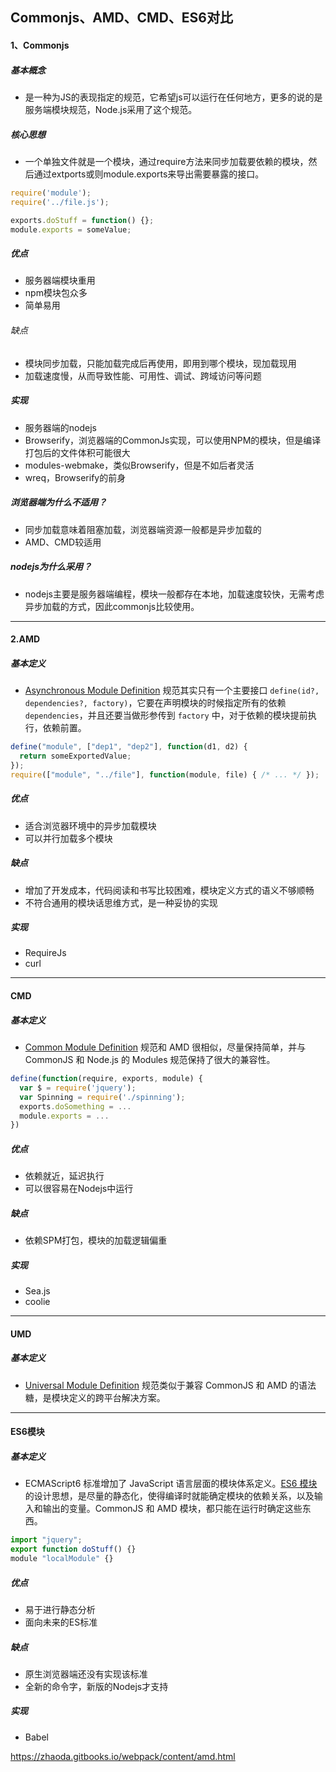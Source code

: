 ## Commonjs、AMD、CMD、ES6对比

#### 1、Commonjs

##### 基本概念

+ 是一种为JS的表现指定的规范，它希望js可以运行在任何地方，更多的说的是服务端模块规范，Node.js采用了这个规范。

##### 核心思想

+ 一个单独文件就是一个模块，通过require方法来同步加载要依赖的模块，然后通过extports或则module.exports来导出需要暴露的接口。

```js
require('module');
require('../file.js');

exports.doStuff = function() {};
module.exports = someValue;
```

##### 优点

+ 服务器端模块重用
+ npm模块包众多
+ 简单易用

###### 缺点

+ 模块同步加载，只能加载完成后再使用，即用到哪个模块，现加载现用
+ 加载速度慢，从而导致性能、可用性、调试、跨域访问等问题

##### 实现

+ 服务器端的nodejs
+ Browserify，浏览器端的CommonJs实现，可以使用NPM的模块，但是编译打包后的文件体积可能很大
+ modules-webmake，类似Browserify，但是不如后者灵活
+ wreq，Browserify的前身

##### 浏览器端为什么不适用？

+ 同步加载意味着阻塞加载，浏览器端资源一般都是异步加载的
+ AMD、CMD较适用

##### nodejs为什么采用？

+ nodejs主要是服务器端编程，模块一般都存在本地，加载速度较快，无需考虑异步加载的方式，因此commonjs比较使用。

----



#### 2.AMD

##### 基本定义

+ [Asynchronous Module Definition](https://github.com/amdjs/amdjs-api) 规范其实只有一个主要接口 `define(id?, dependencies?, factory)`，它要在声明模块的时候指定所有的依赖 `dependencies`，并且还要当做形参传到 `factory` 中，对于依赖的模块提前执行，依赖前置。

```js
define("module", ["dep1", "dep2"], function(d1, d2) {
  return someExportedValue;
});
require(["module", "../file"], function(module, file) { /* ... */ });
```



##### 优点

+ 适合浏览器环境中的异步加载模块
+ 可以并行加载多个模块

##### 缺点

+ 增加了开发成本，代码阅读和书写比较困难，模块定义方式的语义不够顺畅
+ 不符合通用的模块话思维方式，是一种妥协的实现

##### 实现

+ RequireJs
+ curl

----

#### CMD

##### 基本定义

+ [Common Module Definition](https://github.com/cmdjs/specification/blob/master/draft/module.md) 规范和 AMD 很相似，尽量保持简单，并与 CommonJS 和 Node.js 的 Modules 规范保持了很大的兼容性。

```js
define(function(require, exports, module) {
  var $ = require('jquery');
  var Spinning = require('./spinning');
  exports.doSomething = ...
  module.exports = ...
})
```

##### 优点

+ 依赖就近，延迟执行
+ 可以很容易在Nodejs中运行

##### 缺点

+ 依赖SPM打包，模块的加载逻辑偏重

##### 实现

+ Sea.js
+ coolie

---

#### UMD

##### 基本定义

+ [Universal Module Definition](https://github.com/umdjs/umd) 规范类似于兼容 CommonJS 和 AMD 的语法糖，是模块定义的跨平台解决方案。

---

#### ES6模块

##### 基本定义

+ ECMAScript6 标准增加了 JavaScript 语言层面的模块体系定义。[ES6 模块](http://es6.ruanyifeng.com/#docs/module)的设计思想，是尽量的静态化，使得编译时就能确定模块的依赖关系，以及输入和输出的变量。CommonJS 和 AMD 模块，都只能在运行时确定这些东西。

```js
import "jquery";
export function doStuff() {}
module "localModule" {}
```



##### 优点

+ 易于进行静态分析
+ 面向未来的ES标准

##### 缺点

+ 原生浏览器端还没有实现该标准
+ 全新的命令字，新版的Nodejs才支持

##### 实现

+ Babel

https://zhaoda.gitbooks.io/webpack/content/amd.html



